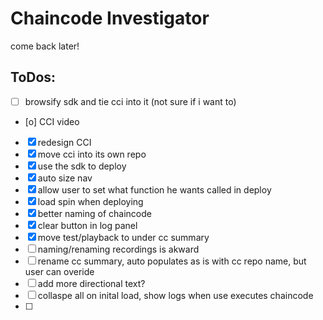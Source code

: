 # Chaincode Investigator

come back later!

## ToDos:
- [ ] browsify sdk and tie cci into it (not sure if i want to)
- [o] CCI video
- [x] redesign CCI
- [x] move cci into its own repo
- [x] use the sdk to deploy
- [x] auto size nav
- [x] allow user to set what function he wants called in deploy
- [x] load spin when deploying
- [x] better naming of chaincode
- [x] clear button in log panel
- [x] move test/playback to under cc summary
- [ ] naming/renaming recordings is akward
- [ ] rename cc summary, auto populates as is with cc repo name, but user can overide
- [ ] add more directional text?
- [ ] collaspe all on inital load, show logs when use executes chaincode
- [ ] 